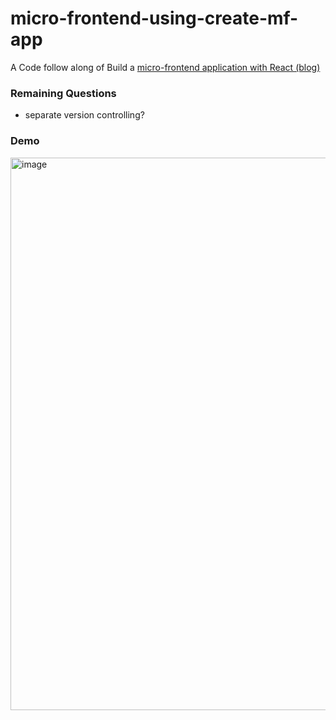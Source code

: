 # micro-frontend-using-create-mf-app
A Code follow along of Build a [micro-frontend application with React (blog)](https://blog.logrocket.com/build-micro-frontend-application-react/)

### Remaining Questions
- separate version controlling?

### Demo
<img width="884" alt="image" src="https://github.com/gpDA/micro-frontend-using-create-mf-app/assets/29666846/4af01377-e275-41a2-b902-56f4d886144b">

